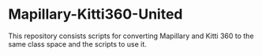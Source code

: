 # Mapillary-Kitti360-United
This repository consists scripts for converting Mapillary and Kitti 360 to the same class space and the scripts to use it. 
